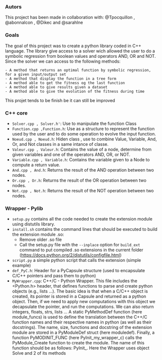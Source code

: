 ### Autors
This project has been made in collaboration with: @Tpocquillon , @abonnalcon , @Dikec and @sarahlne

### Goals
The goal of this project was to create a python library coded in C++ language. The library give access to a solver wich allowed the user to do a symbolic regression from boolean values and operators AND, OR and NOT. Since the solver we can access to the following methods:

	- A method that returns an optimal function by symbolic regression, for a given input/output set
	- A method that display the function in a tree form
	- A method able to get the fitness og the last function
	- A method able to give results given a dataset
	- A method able to give the evolution of the fitness during time
This projet tends to be finish be it can still be improved

### C++ core
+ `Solver.cpp , Solver.h'`:
 Use to manipulate the function Class
+ `Function.cpp ,Function.h`:
Use as a structure to represent the function used by the user and to do some operation to evolve the input function. 
+ `Noeud.cpp , Noeud.h`:
Hiden class , use to combine Value, Variable, And, Or, and Not classes in a same intance of classe. 
+ `Valeur.cpp , Valeur.h`:
Contains the value of a node, determine from given variables and one of the operators AND, OR, or NOT.
+ `Variable.cpp , Variable.h`:
Contains the variable given to a Node to compute a return value.
+ `And.cpp , And.h`:
Returns the result of the AND operation between two nodes.
+ `Or.cpp , Or.h`: 
Returns the result of the OR operation between two nodes.
+ `Not.cpp , Not.h`:
Returns the result of the NOT operation between two nodes.


### Wrapper - Pylib

+ `setup.py` contains all the code needed to create the extension module using distutils library.
+ `install.sh` contains the command lines that should be executed to build the extension module .so:
  + Remove older .so file
  + Call the setup.py file with the `--inplace` option for `build_ext` command to put compiled .so extensions in the current folder (https://docs.python.org/2/distutils/configfile.html)
+ `script.py` a simple python script that calls the extension (simple example)
+ `def_PyC.h`: Header for a PyCapsule structure (used to encapsulate C/C++ pointers and pass them to python)
+ `MyWrapper.cpp`: C++/C - Python Wrapper. This file includes the <Python.h> header, that defines functions to parse and create python objects (e.g., lists ...). The basic idea is that when a C/C++ object is created, its pointer is stored in a Capsule and returned as a python object.
Then, if we need to apply new computations with this object we decapsulate the pointer, and run the computations. We can also return integers, floats, strs, lists ... A static PyMethodDef function (here module_funcs) is used to define the translation between the C++/C function names and their respective names in python (as well as their docstrings). The name, size, functions and docstring of the extension module are stored in a PyModuleDef struct (here moduledef). Finally, a function PyMODINIT_FUNC (here PyInit_my_wrapper_c) calls the PyModule_Create function to create the module. The name of this function should be as follows: PyInit_<name of the module as defined in setup.py>.
	Here the Wrapper uses object Solve and 2 of its methods
